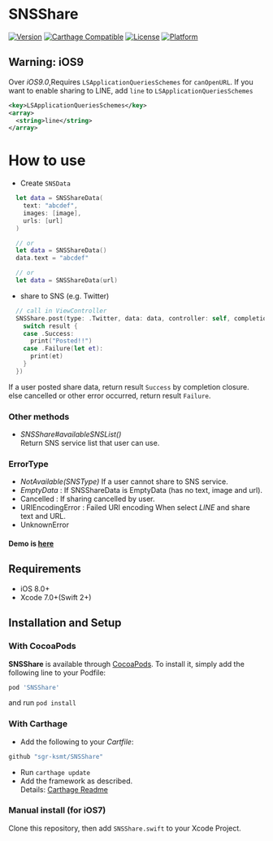 # SNSShare

[![Version](https://img.shields.io/cocoapods/v/SNSShare.svg?style=flat)](http://cocoapods.org/pods/SNSShare)
[![Carthage Compatible](https://img.shields.io/badge/Carthage-compatible-4BC51D.svg?style=flat)](https://github.com/Carthage/Carthage)
[![License](https://img.shields.io/cocoapods/l/SNSShare.svg?style=flat)](http://cocoapods.org/pods/SNSShare)
[![Platform](https://img.shields.io/cocoapods/p/SNSShare.svg?style=flat)](http://cocoapods.org/pods/SNSShare)

## Warning: iOS9
Over *iOS9.0*,Requires `LSApplicationQueriesSchemes` for `canOpenURL`.
If you want to enable sharing to LINE, add `line` to `LSApplicationQueriesSchemes`

```xml
<key>LSApplicationQueriesSchemes</key>
<array>
  <string>line</string>
</array>
```

# How to use

- Create `SNSData`

```swift
  let data = SNSShareData(
    text: "abcdef",
    images: [image],
    urls: [url]
  )

  // or
  let data = SNSShareData()
  data.text = "abcdef"

  // or
  let data = SNSShareData(url)
```

- share to SNS (e.g. Twitter)

```swift
  // call in ViewController
  SNSShare.post(type: .Twitter, data: data, controller: self, completion: { result in
    switch result {
    case .Success:
      print("Posted!!")
    case .Failure(let et):
      print(et)
    }
  })

```

If a user posted share data, return result `Success` by completion closure.
else cancelled or other error occurred, return result `Failure`.

### Other methods

- *SNSShare#availableSNSList()*<br>
Return SNS service list that user can use.

### ErrorType
- *NotAvailable(SNSType)* If a user cannot share to SNS service.
- *EmptyData* : If SNSShareData is EmptyData (has no text, image and url).
- Cancelled : If sharing cancelled by user.
- URIEncodingError : Failed URI encoding When select *LINE* and share text and URL.
- UnknownError


#### **Demo is [here](https://github.com/sgr-ksmt/SNSShare/blob/master/Demo/)**

## Requirements
- iOS 8.0+
- Xcode 7.0+(Swift 2+)

## Installation and Setup

### With CocoaPods
**SNSShare** is available through [CocoaPods](http://cocoapods.org). To install
it, simply add the following line to your Podfile:

```ruby
pod 'SNSShare'
```

and run `pod install`

### With Carthage
- Add the following to your *Cartfile*:

```ruby
github "sgr-ksmt/SNSShare"
```

- Run `carthage update`
- Add the framework as described.
<br> Details: [Carthage Readme](https://github.com/Carthage/Carthage#adding-frameworks-to-an-application)

### Manual install (for iOS7)
Clone this repository, then add `SNSShare.swift` to your Xcode Project.